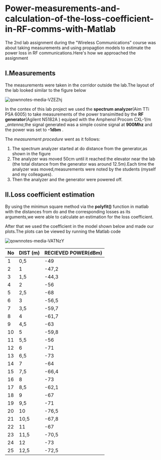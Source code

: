 # Power-measurements-and-calculation-of-the-loss-coefficient-in-RF-comms-with-Matlab

The 2nd lab assignment during the "Wireless Communications" course was about taking measurements and using propagtion models to estimate the power loss in RF communications.Here's how we approached the assignment
## I.Measurements
The measurements  were taken in the corridor outside the lab.The layout of the lab looked similar to the figure below

![qownnotes-media-VZEZhj](media/qownnotes-media-VZEZhj.png)

In the contex of this lab project we used the __spectrum analyzer__(Aim TTi PSA 6005) to take measurements of the power transimitted by the __RF generator__(Agilent N5182A ) equiped with the Amphenol Procom CXL-1/m __antenna_,the signal generated was a simple cosine signal at __900Mhz__ and the power was set to __-1dbm__ .

The *measurement procedure* went as it follows:
1. The spectrum analyzer started at do distance from the generator,as shown in the figure
2. The analyzer was moved 50cm until it reached the elevator near the lab (the total distance from the generator was around 12.5m).Each time the analyzer was moved,measurements were noted by the students (myself and my colleagues).
3. Then the analyzer and the generator were powered off.
## II.Loss coefficient estimation
By using the minimun square method via the __polyfit()__ function in matlab with the distances from do and the corresponding losses as its arguments,we were able to calculate an estimation for the loss coefficient.

After that we used the coefficient in the model shown below and made our plots.The plots can be viewed by running the Matlab code


![qownnotes-media-VATNzY](media/qownnotes-media-VATNzY.png)


|No |	DIST (m) |	RECIEVED POWER(dBm) |
|---|---|---|
|1|	0,5|	-49|
|2 |	1|	-47,2|
|3 | 1,5|	-44,3|
|4 |	2|	-56|
|5|	2,5 |	-68|
| 6 |	3	|-56,5|
| 7 |	3,5	|-59,7|
| 8 |	4	|-61,7|
| 9 |	4,5	|-63|
| 10  |	5	|-59,8|
| 11  |	5,5	|-56|
| 12  |	6	|-71|
| 13  |	6,5	|-73|
| 14| 	7	|-64|
| 15| 	7,5	|-66,4|
| 16| 	8	|-73|
| 17| 	8,5	|-62,1|
| 18	|9	|-67|
| 19	|9,5|	-71|
| 20	|10	|-76,5|
| 21|	10,5|	-67,8|
| 22|	11	|-67|
| 23|	11,5|	-70,5|
| 24|	12	|-73|
| 25|	12,5|	-72,5|




